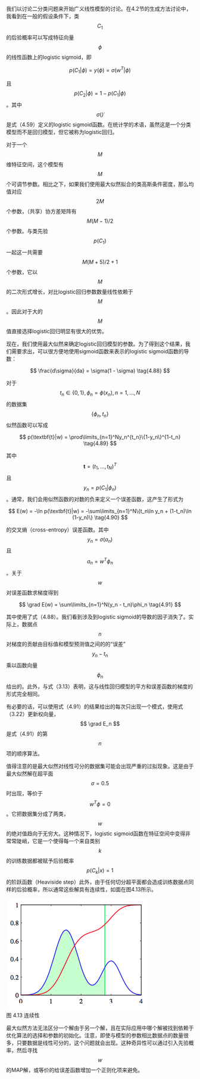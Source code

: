 我们以讨论二分类问题来开始广义线性模型的讨论。在4.2节的生成方法讨论中，我看到在一般的假设条件下，类$$ C_1 $$的后验概率可以写成特征向量$$ \phi $$的线性函数上的logistic sigmoid，即    

$$
p(C_1|\phi) = y(\phi) = \sigma(w^T|\phi) \tag{4.87}
$$

且$$ p(C_2|\phi) = 1 - p(C_1|\phi) $$。其中$$ \sigma(\dot) $$是式（4.59）定义的logistic sigmoid函数。在统计学的术语，虽然这是一个分类模型而不是回归模型，但它被称为logistic回归。    

对于一个$$ M $$维特征空间，这个模型有$$ M $$个可调节参数。相比之下，如果我们使用最大似然拟合的类高斯条件密度，那么均值对应$$ 2M $$个参数，（共享）协方差矩阵有$$ M(M - 1) / 2 $$个参数。与类先验$$ p(C_1) $$一起这一共需要$$ M(M + 5) / 2 + 1 $$个参数，它以$$ M $$的二次形式增长，对比logistic回归参数数量线性依赖于$$ M $$。因此对于大的$$ M $$值直接选择logistic回归明显有很大的优势。    

现在，我们使用最大似然来确定logistic回归模型的参数。为了得到这个结果，我们需要求出，可以很方便地使用sigmoid函数来表示的logistic sigmoid函数的导数：    

$$
\frac{d\sigma}{da} = \sigma(1 - \sigma) \tag{4.88}
$$

对于$$ t_n \in \{0,1\} , \phi_n = \phi(x_n) , n = 1,...,N $$的数据集$$ \{\phi_n,t_n\} $$似然函数可以写成

$$
p(\textbf{t}|w) = \prod\limits_{n=1}^Ny_n^{t_n}\{1-y_n\}^{1-t_n} \tag{4.89}
$$

其中$$ \textbf{t} = (t_1,...,t_N)^T $$且$$ y_n = p(C_1|\phi_n) $$。通常，我们会用似然函数的对数的负来定义一个误差函数，这产生了形式为

$$
E(w) = -\ln p(\textbf{t}|w) = -\sum\limits_{n=1}^N\{t_n\ln y_n + (1-t_n)\ln (1-y_n)\} \tag{4.90}
$$

的交叉熵（cross-entropy）误差函数。其中$$ y_n = \sigma(a_n) $$且$$ a_n = w^T\phi_n $$。关于$$ w $$对误差函数求梯度得到

$$
\grad E(w) = \sum\limits_{n=1}^N(y_n - t_n)\phi_n \tag{4.91}
$$

其中使用了式（4.88）。我们看到涉及到logistic sigmoid的导数的因子消失了。实际上，数据点$$ n $$对梯度的贡献由目标值和模型预测值之间的的“误差”$$ y_n - t_n $$乘以函数向量$$ \phi_n $$给出的。此外，与式（3.13）表明，这与线性回归模型的平方和误差函数的梯度的形式完全相同。    

有必要的话，可以使用式（4.91）的结果给出的每次只出现一个模式，使用式（3.22）更新权向量，$$ \grad E_n $$是式（4.91）的第$$ n $$项的顺序算法。    

值得注意的是最大似然对线性可分的数据集可能会出现严重的过拟现象。这是由于最大似然解在超平面$$ \sigma = 0.5 $$时出现，等价于$$ w^T\phi = 0 $$。它把数据集分成了两类，$$ w $$的绝对值趋向于无穷大。这种情况下，logistic sigmoid函数在特征空间中变得非常常陡峭，它是一个使得每一个来自类别$$ k $$的训练数据都被赋予后验概率 $$ p(C_k|x) = 1 $$的阶跃函数（Heaviside
step）此外，由于任何切分超平面都会造成训练数据点同样的后验概率，所以通常这些解具有连续性，如面在图4.13所示。

![图 4-13](images/continuum.png)      
图 4.13 连续性


最大似然方法无法区分一个解由于另一个解，且在实际应用中哪个解被找到依赖于优化算法的选择和参数的初始化。注意，即使与模型的参数相比数据点的数量很多，只要数据是线性可分的，这个问题就会出现。这种奇异性可以通过引入先验概率，然后寻找$$ w $$的MAP解，或等价的给误差函数增加一个正则化项来避免。    


